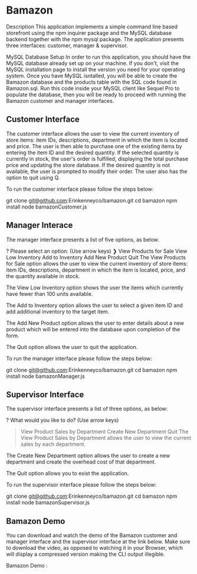 # Bamazon
Description
This application implements a simple command line based storefront using the npm inquirer package and the MySQL database backend together with the npm mysql package. The application presents three interfaces: customer, manager & supervisor.

MySQL Database Setup
In order to run this application, you should have the MySQL database already set up on your machine. If you don't, visit the MySQL installation page to install the version you need for your operating system. Once you have MySQL isntalled, you will be able to create the Bamazon database and the products table with the SQL code found in Bamazon.sql. Run this code inside your MySQL client like Sequel Pro to populate the database, then you will be ready to proceed with running the Bamazon customer and manager interfaces.

## Customer Interface
The customer interface allows the user to view the current inventory of store items: item IDs, descriptions, department in which the item is located and price. The user is then able to purchase one of the existing items by entering the item ID and the desired quantity. If the selected quantity is currently in stock, the user's order is fulfilled, displaying the total purchase price and updating the store database. If the desired quantity is not available, the user is prompted to modify their order. The user also has the option to quit using Q.

To run the customer interface please follow the steps below:

git clone git@github.com:Erinkenneyco/bamazon.git
cd bamazon
npm install
node bamazonCustomer.js


## Manager Interace
The manager interface presents a list of five options, as below.

? Please select an option: (Use arrow keys)
❯ View Products for Sale 
  View Low Inventory 
  Add to Inventory 
  Add New Product
  Quit
The View Products for Sale option allows the user to view the current inventory of store items: item IDs, descriptions, department in which the item is located, price, and the quantity available in stock.

The View Low Inventory option shows the user the items which currently have fewer than 100 units available.

The Add to Inventory option allows the user to select a given item ID and add additional inventory to the target item.

The Add New Product option allows the user to enter details about a new product which will be entered into the database upon completion of the form.

The Quit option allows the user to quit the application. 

To run the manager interface please follow the steps below:

git clone git@github.com:Erinkenneyco/bamazon.git
cd bamazon
npm install
node bamazonManager.js

## Supervisor Interface
The supervisor interface presents a list of three options, as below:

? What would you like to do? (Use arrow keys)
> View Product Sales by Department
  Create New Department
  Quit
The View Product Sales by Department allows the user to view the current sales by each department.

The Create New Department option allows the user to create a new department and create the overhead cost of that department. 

The Quit option allows you to exist the application. 

To run the supervisor interface please follow the steps below:

git clone git@github.com:Erinkenneyco/bamazon.git
cd bamazon
npm install
node bamazonSupervisor.js


## Bamazon Demo
You can download and watch the demo of the Bamazon customer and manager interface and the supervisor interface at the link below. Make sure to download the video, as opposed to watching it in your Browser, which will display a compressed version making the CLI output illegible.

Bamazon Demo : 
